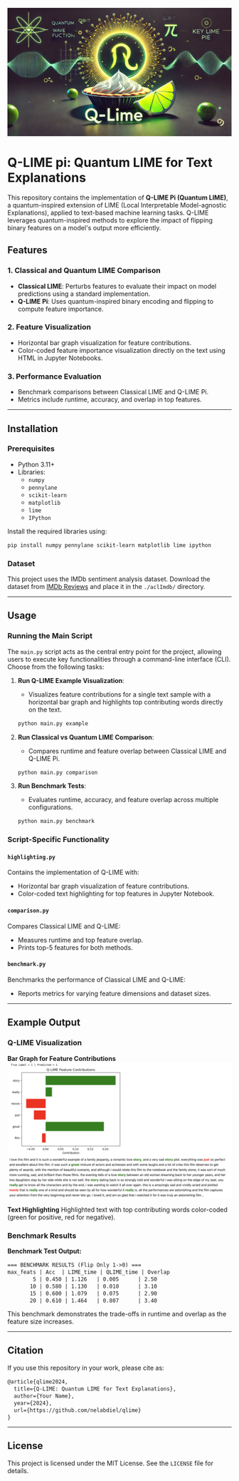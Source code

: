 ![Q-Lime banner](images/qlime_banner.webp)
# Q-LIME pi: Quantum LIME for Text Explanations

This repository contains the implementation of **Q-LIME Pi (Quantum LIME)**, a quantum-inspired extension of LIME (Local Interpretable Model-agnostic Explanations), applied to text-based machine learning tasks. Q-LIME leverages quantum-inspired methods to explore the impact of flipping binary features on a model's output more efficiently.

## Features

### 1. Classical and Quantum LIME Comparison
- **Classical LIME**: Perturbs features to evaluate their impact on model predictions using a standard implementation.
- **Q-LIME Pi**: Uses quantum-inspired binary encoding and flipping to compute feature importance.

### 2. Feature Visualization
- Horizontal bar graph visualization for feature contributions.
- Color-coded feature importance visualization directly on the text using HTML in Jupyter Notebooks.

### 3. Performance Evaluation
- Benchmark comparisons between Classical LIME and Q-LIME Pi.
- Metrics include runtime, accuracy, and overlap in top features.

---

## Installation

### Prerequisites
- Python 3.11+
- Libraries:
  - `numpy`
  - `pennylane`
  - `scikit-learn`
  - `matplotlib`
  - `lime`
  - `IPython`

Install the required libraries using:
```bash
pip install numpy pennylane scikit-learn matplotlib lime ipython
```

### Dataset
This project uses the IMDb sentiment analysis dataset. Download the dataset from [IMDb Reviews](https://ai.stanford.edu/~amaas/data/sentiment/) and place it in the `./aclImdb/` directory.

---

## Usage

### Running the Main Script
The `main.py` script acts as the central entry point for the project, allowing users to execute key functionalities through a command-line interface (CLI). Choose from the following tasks:

1. **Run Q-LIME Example Visualization**:
   - Visualizes feature contributions for a single text sample with a horizontal bar graph and highlights top contributing words directly on the text.
   ```bash
   python main.py example
   ```

2. **Run Classical vs Quantum LIME Comparison**:
   - Compares runtime and feature overlap between Classical LIME and Q-LIME Pi.
   ```bash
   python main.py comparison
   ```

3. **Run Benchmark Tests**:
   - Evaluates runtime, accuracy, and feature overlap across multiple configurations.
   ```bash
   python main.py benchmark
   ```

### Script-Specific Functionality

#### `highlighting.py`
Contains the implementation of Q-LIME with:
- Horizontal bar graph visualization of feature contributions.
- Color-coded text highlighting for top features in Jupyter Notebook.

#### `comparison.py`
Compares Classical LIME and Q-LIME:
- Measures runtime and top feature overlap.
- Prints top-5 features for both methods.

#### `benchmark.py`
Benchmarks the performance of Classical LIME and Q-LIME:
- Reports metrics for varying feature dimensions and dataset sizes.

---

## Example Output

### Q-LIME Visualization
**Bar Graph for Feature Contributions**
![Bar Graph Example](images/bar_example.png)

**Text Highlighting**
Highlighted text with top contributing words color-coded (green for positive, red for negative).


### Benchmark Results
**Benchmark Test Output:**

```
=== BENCHMARK RESULTS (Flip Only 1->0) ===
max_feats | Acc  | LIME_time | QLIME_time | Overlap
        5 | 0.450 | 1.126   | 0.005      | 2.50
       10 | 0.580 | 1.130   | 0.010      | 3.10
       15 | 0.600 | 1.079   | 0.075      | 2.90
       20 | 0.610 | 1.464   | 0.807      | 3.40
```

This benchmark demonstrates the trade-offs in runtime and overlap as the feature size increases.

---

## Citation
If you use this repository in your work, please cite as:
```
@article{qlime2024,
  title={Q-LIME: Quantum LIME for Text Explanations},
  author={Your Name},
  year={2024},
  url={https://github.com/nelabdiel/qlime}
}
```

---

## License
This project is licensed under the MIT License. See the `LICENSE` file for details.
